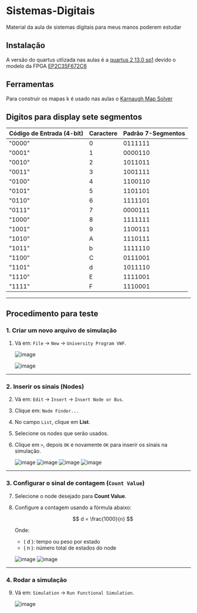 # Sistemas-Digitais
Material da aula de sistemas digitais para meus manos poderem estudar

## Instalação
A versão do quartus utlizada nas aulas é a [quartus 2 13.0 sp1](https://www.intel.com/content/www/us/en/software-kit/711791/intel-quartus-ii-web-edition-design-software-version-13-0sp1-for-windows.html) devido o modelo da FPGA [EP2C35F672C6](https://br.mouser.com/ProductDetail/Altera/EP2C35F672C6?qs=jblrfmjbeiFXyTmssLjaRA%3D%3D&srsltid=AfmBOooS4BW0Sl2LeEB8vr_AoqLctsyiT7Sr3cTK78LIWsCnljQn0dVp)


## Ferramentas
Para construir os mapas k é usado nas aulas o [Karnaugh Map Solver](https://www.charlie-coleman.com/experiments/kmap/)


## Digitos para display sete segmentos

| Código de Entrada (4-bit) | Caractere | Padrão 7-Segmentos 
|---------------------------|-----------|--------------------|
| "0000"                   | 0         | 0111111           |
| "0001"                   | 1         | 0000110           |
| "0010"                   | 2         | 1011011           |
| "0011"                   | 3         | 1001111           |
| "0100"                   | 4         | 1100110           |
| "0101"                   | 5         | 1101101           |
| "0110"                   | 6         | 1111101           |
| "0111"                   | 7         | 0000111           |
| "1000"                   | 8         | 1111111           |
| "1001"                   | 9         | 1100111           |
| "1010"                   | A         | 1110111           |
| "1011"                   | b         | 1111110           |
| "1100"                   | C         | 0111001           |
| "1101"                   | d         | 1011110           |
| "1110"                   | E         | 1111001           |
| "1111"                   | F         | 1110001           |

---

## Procedimento para teste 

### 1. Criar um novo arquivo de simulação

1. Vá em: `File` → `New` → `University Program VWF`.

   ![image](https://github.com/user-attachments/assets/d8809785-9368-402f-becd-424be58fd428)
   
   ![image](https://github.com/user-attachments/assets/02d5e636-0bc0-4315-aeab-336479c587dd)

---

### 2. Inserir os sinais (Nodes)

2. Vá em: `Edit` → `Insert` → `Insert Node or Bus`.

3. Clique em: `Node Finder...`

4. No campo `List`, clique em **List**.

5. Selecione os nodes que serão usados.

6. Clique em `>`, depois `OK` e novamente `OK` para inserir os sinais na simulação.

   ![image](https://github.com/user-attachments/assets/557c3c9d-7f82-4a61-9e0d-ed23fdc60ea7)
   ![image](https://github.com/user-attachments/assets/7564be7e-cae4-4f4e-ab94-24f2b081c32c)
   ![image](https://github.com/user-attachments/assets/274596f5-ab04-4e78-a18b-ddcdba282249)
   ![image](https://github.com/user-attachments/assets/ffcc78a5-58ff-4a85-b730-302d7c1c5427)

---

### 3. Configurar o sinal de contagem (`Count Value`)

7. Selecione o node desejado para **Count Value**.

8. Configure a contagem usando a fórmula abaixo:

   $$
   d = \frac{1000}{n}
   $$

   Onde:

   - \( d \): tempo ou peso por estado  
   - \( n \): número total de estados do node  

   ![image](https://github.com/user-attachments/assets/a17bd1b1-b921-4263-adb8-78b2cc1bc7a2)
   ![image](https://github.com/user-attachments/assets/8848ede9-49cf-4283-a2ae-beb096f3a56f)

---

### 4. Rodar a simulação

9. Vá em: `Simulation` → `Run Functional Simulation`.

   ![image](https://github.com/user-attachments/assets/78ac271c-af9f-4092-b40b-be678df208f4)






